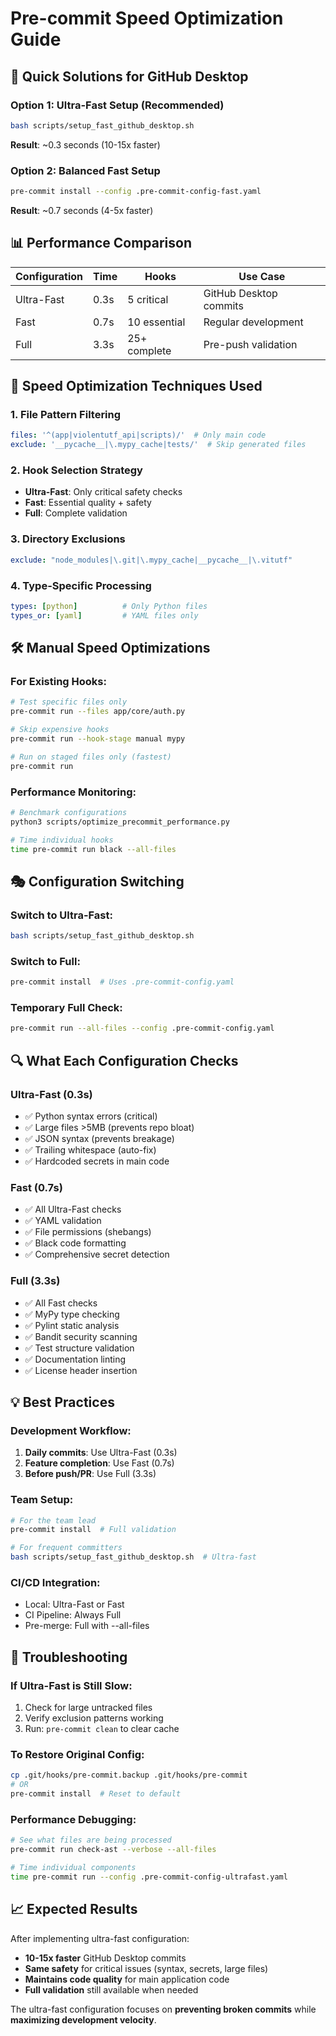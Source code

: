 # Pre-commit Speed Optimization Guide

## 🎯 Quick Solutions for GitHub Desktop

### Option 1: Ultra-Fast Setup (Recommended)
```bash
bash scripts/setup_fast_github_desktop.sh
```
**Result**: ~0.3 seconds (10-15x faster)

### Option 2: Balanced Fast Setup
```bash
pre-commit install --config .pre-commit-config-fast.yaml
```
**Result**: ~0.7 seconds (4-5x faster)

## 📊 Performance Comparison

| Configuration | Time | Hooks | Use Case |
|---------------|------|-------|----------|
| Ultra-Fast    | 0.3s | 5 critical | GitHub Desktop commits |
| Fast          | 0.7s | 10 essential | Regular development |
| Full          | 3.3s | 25+ complete | Pre-push validation |

## 🚀 Speed Optimization Techniques Used

### 1. **File Pattern Filtering**
```yaml
files: '^(app|violentutf_api|scripts)/'  # Only main code
exclude: '__pycache__|\.mypy_cache|tests/'  # Skip generated files
```

### 2. **Hook Selection Strategy**
- **Ultra-Fast**: Only critical safety checks
- **Fast**: Essential quality + safety
- **Full**: Complete validation

### 3. **Directory Exclusions**
```yaml
exclude: "node_modules|\.git|\.mypy_cache|__pycache__|\.vitutf"
```

### 4. **Type-Specific Processing**
```yaml
types: [python]          # Only Python files
types_or: [yaml]         # YAML files only
```

## 🛠️ Manual Speed Optimizations

### For Existing Hooks:
```bash
# Test specific files only
pre-commit run --files app/core/auth.py

# Skip expensive hooks
pre-commit run --hook-stage manual mypy

# Run on staged files only (fastest)
pre-commit run
```

### Performance Monitoring:
```bash
# Benchmark configurations
python3 scripts/optimize_precommit_performance.py

# Time individual hooks
time pre-commit run black --all-files
```

## 🎭 Configuration Switching

### Switch to Ultra-Fast:
```bash
bash scripts/setup_fast_github_desktop.sh
```

### Switch to Full:
```bash
pre-commit install  # Uses .pre-commit-config.yaml
```

### Temporary Full Check:
```bash
pre-commit run --all-files --config .pre-commit-config.yaml
```

## 🔍 What Each Configuration Checks

### Ultra-Fast (0.3s)
- ✅ Python syntax errors (critical)
- ✅ Large files >5MB (prevents repo bloat)
- ✅ JSON syntax (prevents breakage)
- ✅ Trailing whitespace (auto-fix)
- ✅ Hardcoded secrets in main code

### Fast (0.7s)
- ✅ All Ultra-Fast checks
- ✅ YAML validation
- ✅ File permissions (shebangs)
- ✅ Black code formatting
- ✅ Comprehensive secret detection

### Full (3.3s)
- ✅ All Fast checks
- ✅ MyPy type checking
- ✅ Pylint static analysis
- ✅ Bandit security scanning
- ✅ Test structure validation
- ✅ Documentation linting
- ✅ License header insertion

## 💡 Best Practices

### Development Workflow:
1. **Daily commits**: Use Ultra-Fast (0.3s)
2. **Feature completion**: Use Fast (0.7s)
3. **Before push/PR**: Use Full (3.3s)

### Team Setup:
```bash
# For the team lead
pre-commit install  # Full validation

# For frequent committers
bash scripts/setup_fast_github_desktop.sh  # Ultra-fast
```

### CI/CD Integration:
- Local: Ultra-Fast or Fast
- CI Pipeline: Always Full
- Pre-merge: Full with --all-files

## 🚨 Troubleshooting

### If Ultra-Fast is Still Slow:
1. Check for large untracked files
2. Verify exclusion patterns working
3. Run: `pre-commit clean` to clear cache

### To Restore Original Config:
```bash
cp .git/hooks/pre-commit.backup .git/hooks/pre-commit
# OR
pre-commit install  # Reset to default
```

### Performance Debugging:
```bash
# See what files are being processed
pre-commit run check-ast --verbose --all-files

# Time individual components
time pre-commit run --config .pre-commit-config-ultrafast.yaml
```

## 📈 Expected Results

After implementing ultra-fast configuration:

- **10-15x faster** GitHub Desktop commits
- **Same safety** for critical issues (syntax, secrets, large files)
- **Maintains code quality** for main application code
- **Full validation** still available when needed

The ultra-fast configuration focuses on **preventing broken commits** while **maximizing development velocity**.

